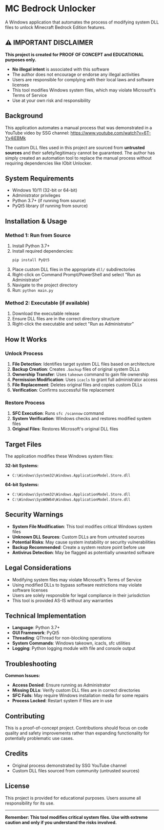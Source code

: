 # MC Bedrock Unlocker

A Windows application that automates the process of modifying system DLL files to unlock Minecraft Bedrock Edition features.

## ⚠️ IMPORTANT DISCLAIMER

**This project is created for PROOF OF CONCEPT and EDUCATIONAL purposes only.** 

- **No illegal intent** is associated with this software
- The author does not encourage or endorse any illegal activities
- Users are responsible for complying with their local laws and software licenses
- This tool modifies Windows system files, which may violate Microsoft's Terms of Service
- Use at your own risk and responsibility

## Background

This application automates a manual process that was demonstrated in a YouTube video by SSG channel: https://www.youtube.com/watch?v=6T-Yy4iEBMk

The custom DLL files used in this project are sourced from **untrusted sources** and their safety/legitimacy cannot be guaranteed. The author has simply created an automation tool to replace the manual process without requiring dependencies like IObit Unlocker.


## System Requirements

- Windows 10/11 (32-bit or 64-bit)
- Administrator privileges
- Python 3.7+ (if running from source)
- PyQt5 library (if running from source)

## Installation & Usage

### Method 1: Run from Source
1. Install Python 3.7+
2. Install required dependencies:
   ```bash
   pip install PyQt5
   ```
3. Place custom DLL files in the appropriate `dll/` subdirectories
4. Right-click on Command Prompt/PowerShell and select "Run as Administrator"
5. Navigate to the project directory
6. Run: `python main.py`

### Method 2: Executable (if available)
1. Download the executable release
2. Ensure DLL files are in the correct directory structure
3. Right-click the executable and select "Run as Administrator"

## How It Works

### Unlock Process
1. **File Detection**: Identifies target system DLL files based on architecture
2. **Backup Creation**: Creates `.backup` files of original system DLLs
3. **Ownership Transfer**: Uses `takeown` command to gain file ownership
4. **Permission Modification**: Uses `icacls` to grant full administrator access
5. **File Replacement**: Deletes original files and copies custom DLLs
6. **Verification**: Confirms successful file replacement

### Restore Process
1. **SFC Execution**: Runs `sfc /scannow` command
2. **System Verification**: Windows checks and restores modified system files
3. **Original Files**: Restores Microsoft's original DLL files

## Target Files

The application modifies these Windows system files:

**32-bit Systems:**
- `C:\Windows\System32\Windows.ApplicationModel.Store.dll`

**64-bit Systems:**
- `C:\Windows\System32\Windows.ApplicationModel.Store.dll`
- `C:\Windows\SysWOW64\Windows.ApplicationModel.Store.dll`

## Security Warnings

- **System File Modification**: This tool modifies critical Windows system files
- **Unknown DLL Sources**: Custom DLLs are from untrusted sources
- **Potential Risks**: May cause system instability or security vulnerabilities
- **Backup Recommended**: Create a system restore point before use
- **Antivirus Detection**: May be flagged as potentially unwanted software

## Legal Considerations

- Modifying system files may violate Microsoft's Terms of Service
- Using modified DLLs to bypass software restrictions may violate software licenses
- Users are solely responsible for legal compliance in their jurisdiction
- This tool is provided AS-IS without any warranties

## Technical Implementation

- **Language**: Python 3.7+
- **GUI Framework**: PyQt5
- **Threading**: QThread for non-blocking operations
- **System Commands**: Windows takeown, icacls, sfc utilities
- **Logging**: Python logging module with file and console output

## Troubleshooting

**Common Issues:**
- **Access Denied**: Ensure running as Administrator
- **Missing DLLs**: Verify custom DLL files are in correct directories
- **SFC Fails**: May require Windows installation media for some repairs
- **Process Locked**: Restart system if files are in use

## Contributing

This is a proof-of-concept project. Contributions should focus on code quality and safety improvements rather than expanding functionality for potentially problematic use cases.

## Credits

- Original process demonstrated by SSG YouTube channel
- Custom DLL files sourced from community (untrusted sources)

## License

This project is provided for educational purposes. Users assume all responsibility for its use.

---

**Remember: This tool modifies critical system files. Use with extreme caution and only if you understand the risks involved.**